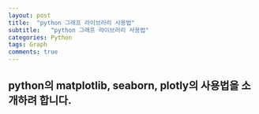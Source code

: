 ```yaml
---
layout: post
title:  "python 그래프 라이브러리 사용법"
subtitle:   "python 그래프 라이브러리 사용법"
categories: Python
tags: Graph
comments: true
---
```


## python의 matplotlib, seaborn, plotly의 사용법을 소개하려 합니다.

